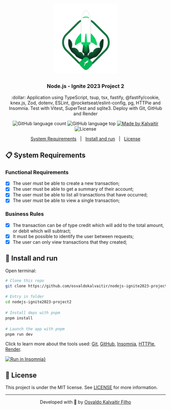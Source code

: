 <h1 align="center">
    <img src="/.github/assets/logo.svg"
    width="200px"
    alt="Logo" />
</h1>

<h3 align="center">
  Node.js - Ignite 2023 Project 2
</h3>

<p align="center">
  :dollar: Application using TypeScript, tsup, tsx, fastify, @fastify/cookie, knex.js, Zod, dotenv, ESLint, @rocketseat/eslint-config, pg, HTTPie and Insomnia. Test with Vitest, SuperTest and sqlite3. Deploy with Git, GitHub and Render
</p>

<p align="center">
  <img alt="GitHub language count" src="https://img.shields.io/github/languages/count/osvaldokalvaitir/nodejs-ignite2023-project2.svg?color=00A83A">

  <img alt="GitHub language top" src="https://img.shields.io/github/languages/top/osvaldokalvaitir/nodejs-ignite2023-project2.svg?color=00A83A">

  <a href="https://kalvaitir.com/">
    <img alt="Made by Kalvaitir" src="https://img.shields.io/badge/made%20by-Kalvaitir-00A83A">
  </a>

  <img alt="License" src="https://img.shields.io/badge/license-MIT-00A83A">
</p>

<p align="center">
  <a href="#clipboard-system-requirements">System Requirements</a>&nbsp;&nbsp;&nbsp;|&nbsp;&nbsp;&nbsp;<a href="#wrench-install-and-run">Install and run</a>&nbsp;&nbsp;&nbsp;|&nbsp;&nbsp;&nbsp;<a href="#memo-license">License</a>
</p>

## :clipboard: System Requirements

### Functional Requirements

- [x] The user must be able to create a new transaction;
- [x] The user must be able to get a summary of their account;
- [x] The user must be able to list all transactions that have occurred;
- [x] The user must be able to view a single transaction;

### Business Rules

- [x] The transaction can be of type credit which will add to the total amount, or debit which will subtract;
- [x] It must be possible to identify the user between requests;
- [x] The user can only view transactions that they created;

## :wrench: Install and run

Open terminal:

```sh
# Clone this repo
git clone https://github.com/osvaldokalvaitir/nodejs-ignite2023-project2

# Entry in folder
cd nodejs-ignite2023-project2

# Install deps with pnpm
pnpm install

# Launch the app with pnpm
pnpm run dev
```

Click to learn more about the tools used: [Git](https://github.com/osvaldokalvaitir/awesome/blob/main/src/version-controls/git.md), [GitHub](https://github.com/osvaldokalvaitir/awesome/blob/main/src/version-controls/git/tools/github.md), [Insomnia](https://github.com/osvaldokalvaitir/awesome/blob/main/src/api-clients/insomnia.md), [HTTPie](https://github.com/osvaldokalvaitir/awesome/blob/main/src/api-clients/httpie.md), [Render](https://github.com/osvaldokalvaitir/awesome/blob/main/src/ci-cd/render.md).

[![Run in Insomnia}](https://insomnia.rest/images/run.svg)](https://insomnia.rest/run/?label=Ignite-Nodejs02&uri=https%3A%2F%2Fraw.githubusercontent.com%2Fosvaldokalvaitir%2Fnodejs-ignite2023-project2%2Fmain%2FInsomnia.json)

## :memo: License

This project is under the MIT license. See [LICENSE](/LICENSE) for more information.

---

<p align="center">
Developed with 💚 by <a href="https://www.linkedin.com/in/osvaldokalvaitir">Osvaldo Kalvaitir Filho</a>
</p>
